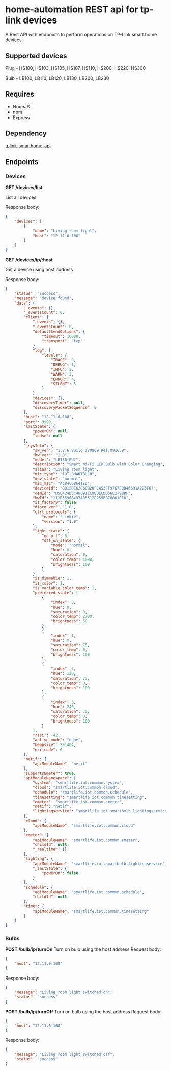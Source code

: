 
# home-automation REST api for tp-link devices

A Rest API with endpoints to perform operations on TP-Link smart home devices.

## Supported devices

Plug - HS100, HS103, HS105, HS107, HS110, HS200, HS220, HS300

Bulb - LB100, LB110, LB120, LB130, LB200, LB230

## Requires

* NodeJS
* npm
* Express

## Dependency 

[tplink-smarthome-api](https://github.com/plasticrake/tplink-smarthome-api)


## Endpoints 

### Devices
**GET /devices/list**

List all devices 

Response body:
```json
{
    "devices": [
        {
            "name": "Living room light",
            "host": "12.11.0.100"
        }
    ]
}
```

**GET /devices/ip/:host**

Get a device using host address 

Response body:
```json
{
    "status": "success",
    "message": "device found",
    "data": {
        "_events": {},
        "_eventsCount": 0,
        "client": {
            "_events": {},
            "_eventsCount": 0,
            "defaultSendOptions": {
                "timeout": 10000,
                "transport": "tcp"
            },
            "log": {
                "levels": {
                    "TRACE": 0,
                    "DEBUG": 1,
                    "INFO": 2,
                    "WARN": 3,
                    "ERROR": 4,
                    "SILENT": 5
                }
            },
            "devices": {},
            "discoveryTimer": null,
            "discoveryPacketSequence": 0
        },
        "host": "12.11.0.100",
        "port": 9999,
        "lastState": {
            "powerOn": null,
            "inUse": null
        },
        "_sysInfo": {
            "sw_ver": "1.8.6 Build 180809 Rel.091659",
            "hw_ver": "1.0",
            "model": "LB130(EU)",
            "description": "Smart Wi-Fi LED Bulb with Color Changing",
            "alias": "Living room light",
            "mic_type": "IOT.SMARTBULB",
            "dev_state": "normal",
            "mic_mac": "AC84C68641ED",
            "deviceId": "8012DE62E60B20FCA53FF9767E0B46691A225F67",
            "oemId": "D5C424D3C480911C980ECDD56C27988F",
            "hwId": "111E35908497A05512E259BB76801E10",
            "is_factory": false,
            "disco_ver": "1.0",
            "ctrl_protocols": {
                "name": "Linkie",
                "version": "1.0"
            },
            "light_state": {
                "on_off": 0,
                "dft_on_state": {
                    "mode": "normal",
                    "hue": 0,
                    "saturation": 0,
                    "color_temp": 4000,
                    "brightness": 100
                }
            },
            "is_dimmable": 1,
            "is_color": 1,
            "is_variable_color_temp": 1,
            "preferred_state": [
                {
                    "index": 0,
                    "hue": 0,
                    "saturation": 0,
                    "color_temp": 2700,
                    "brightness": 50
                },
                {
                    "index": 1,
                    "hue": 0,
                    "saturation": 75,
                    "color_temp": 0,
                    "brightness": 100
                },
                {
                    "index": 2,
                    "hue": 120,
                    "saturation": 75,
                    "color_temp": 0,
                    "brightness": 100
                },
                {
                    "index": 3,
                    "hue": 240,
                    "saturation": 75,
                    "color_temp": 0,
                    "brightness": 100
                }
            ],
            "rssi": -42,
            "active_mode": "none",
            "heapsize": 291404,
            "err_code": 0
        },
        "netif": {
            "apiModuleName": "netif"
        },
        "supportsEmeter": true,
        "apiModuleNamespace": {
            "system": "smartlife.iot.common.system",
            "cloud": "smartlife.iot.common.cloud",
            "schedule": "smartlife.iot.common.schedule",
            "timesetting": "smartlife.iot.common.timesetting",
            "emeter": "smartlife.iot.common.emeter",
            "netif": "netif",
            "lightingservice": "smartlife.iot.smartbulb.lightingservice"
        },
        "cloud": {
            "apiModuleName": "smartlife.iot.common.cloud"
        },
        "emeter": {
            "apiModuleName": "smartlife.iot.common.emeter",
            "childId": null,
            "_realtime": {}
        },
        "lighting": {
            "apiModuleName": "smartlife.iot.smartbulb.lightingservice",
            "_lastState": {
                "powerOn": false
            }
        },
        "schedule": {
            "apiModuleName": "smartlife.iot.common.schedule",
            "childId": null
        },
        "time": {
            "apiModuleName": "smartlife.iot.common.timesetting"
        }
    }
}
```


### Bulbs 

**POST /bulb/ip/turnOn**
Turn on bulb using the host address 
Request body:
```json
{
	"host": "12.11.0.100"
}
```


Response body:
```json
{
	"message": "Living room light switched on",
	"status": "success"
}
```

**POST /bulb/ip/turnOff**
Turn on bulb using the host address 
Request body:
```json
{
	"host": "12.11.0.100"
}
```


Response body:
```json
{
	"message": "Living room light switched off",
	"status": "success"
}
```
